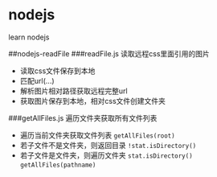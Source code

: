 # nodejs
learn nodejs

##nodejs-readFile
###readFile.js 读取远程css里面引用的图片
* 读取css文件保存到本地
* 匹配url(...)
* 解析图片相对路径获取远程完整url
* 获取图片保存到本地，相对css文件创建文件夹

###getAllFiles.js 遍历文件夹获取所有文件列表
* 遍历当前文件夹获取文件列表
	`getAllFiles(root)`
* 若子文件不是文件夹，则返回目录
	`!stat.isDirectory()`
* 若子文件是文件夹，则遍历文件夹
	`stat.isDirectory()` `getAllFiles(pathname)`
